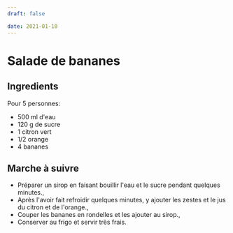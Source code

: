```yaml
---
draft: false

date: 2021-01-18
---
```


# Salade de bananes
<!-- more -->

## Ingredients
Pour 5 personnes:

- 500 ml d'eau
- 120 g de sucre
- 1 citron vert
- 1/2 orange
- 4 bananes
 
## Marche à suivre
 - Préparer un sirop en faisant bouillir l'eau et le sucre pendant quelques
   minutes.,
 - Après l'avoir fait refroidir quelques minutes, y ajouter les zestes et le jus
   du citron et de l'orange.,
 - Couper les bananes en rondelles et les ajouter au sirop.,
 - Conserver au frigo et servir très frais.

